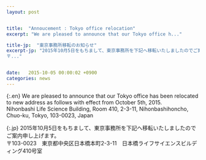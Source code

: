 ```yaml
---
layout: post


title:  "Annoucement : Tokyo office relocation"
excerpt: "We are pleased to announce that our Tokyo office h..."

title-jp:  "東京事務所移転のお知らせ"
excerpt-jp: "2015年10月5日をもちまして、東京事務所を下記へ移転いたしましたのでご案内申し上げます。  
〒..."


date:   2015-10-05 00:00:02 +0900
categories: news
---
```


{:.en}
We are pleased to announce that our Tokyo office has been relocated to new address as follows with effect from October 5th, 2015.  
Nihonbashi Life Science Building, Room 410, 2-3-11, Nihonbashihoncho, Chuo-ku, Tokyo, 103-0023, Japan


{:.jp}
2015年10月5日をもちまして、東京事務所を下記へ移転いたしましたのでご案内申し上げます。  
〒103-0023　東京都中央区日本橋本町2-3-11　日本橋ライフサイエンスビルディング410号室